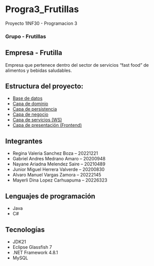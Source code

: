 # Progra3_Frutillas

Proyecto 1INF30 - Programacion 3
### Grupo - Frutillas

## Empresa - Frutilla
Empresa que pertenece dentro del sector de servicios “fast food” de alimentos y bebidas saludables.

## Estructura del proyecto:
- [Base de datos](Frutilla/Script_SQL)
- [Capa de dominio](Frutilla/FrutillaDominio)
- [Capa de persistencia](Frutilla/FrutillaPersistencia)
- [Capa de negocio](Frutilla/FrutillaLogicaNegocio)
- [Capa de servicios (WS)](Frutilla/FrutillaWS)
- [Capa de presentación (Frontend)](FrutillaFront)

## Integrantes
- Regina Valeria Sanchez Boza – 20221221
- Gabriel Andres Medrano Amaro – 20200948
- Nayane Ariadna Melendez Saire – 20210489
- Junior Miguel Herrera Valverde – 20200830
- Alvaro Manuel Vargas Zamora – 20222145 
- Mayerli Dina Lopez Carhuapuma – 20226323

## Lenguajes de programación
- Java
- C#

## Tecnologías
- JDK21
- Eclipse Glassfish 7
- .NET Framework 4.8.1
- MySQL
